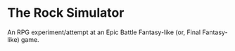 # The Rock Simulator
 An RPG experiment/attempt at an Epic Battle Fantasy-like (or, Final Fantasy-like) game.
